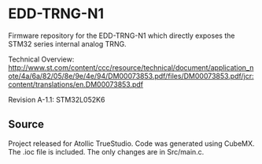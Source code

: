 # EDD-TRNG-N1
Firmware repository for the EDD-TRNG-N1 which directly exposes the STM32 series internal analog TRNG.

Technical Overview: http://www.st.com/content/ccc/resource/technical/document/application_note/4a/6a/82/05/8e/9e/4e/94/DM00073853.pdf/files/DM00073853.pdf/jcr:content/translations/en.DM00073853.pdf


Revision A-1.1: STM32L052K6


## Source
Project released for Atollic TrueStudio.  Code was generated using CubeMX.  The .ioc file is included.  The only changes are in Src/main.c.

